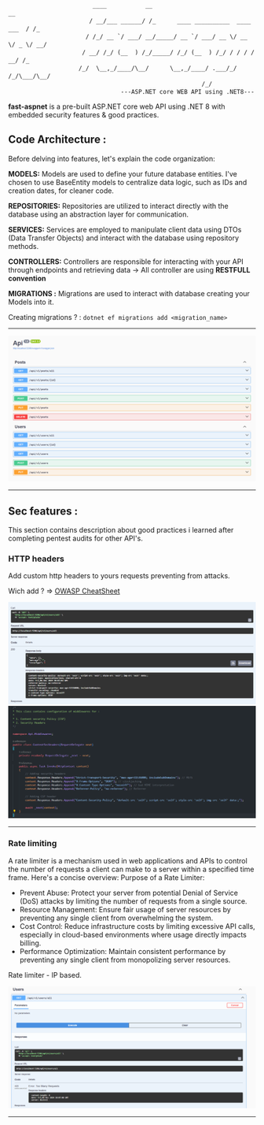```                
                        ____           __                                    __ 
                       / __/___ ______/ /_      ____ __________  ____  ___  / /_
                      / /_/ __ `/ ___/ __/_____/ __ `/ ___/ __ \/ __ \/ _ \/ __/
                     / __/ /_/ (__  ) /_/_____/ /_/ (__  ) /_/ / / / /  __/ /_  
                    /_/  \__,_/____/\__/      \__,_/____/ .___/_/ /_/\___/\__/  
                                                       /_/
                                ---ASP.NET core WEB API using .NET8---                                                          
```

               
**fast-aspnet** is a pre-built ASP.NET core web API using .NET 8 with embedded security features &amp; good practices.

## Code Architecture :
Before delving into features, let's explain the code organization:

**MODELS:**
Models are used to define your future database entities. I've chosen to use BaseEntity models to centralize data logic, such as IDs and creation dates, for cleaner code.

**REPOSITORIES:**
Repositories are utilized to interact directly with the database using an abstraction layer for communication.

**SERVICES:**
Services are employed to manipulate client data using DTOs (Data Transfer Objects) and interact with the database using repository methods.

**CONTROLLERS:**
Controllers are responsible for interacting with your API through endpoints and retrieving data -> All controller are using **RESTFULL convention**

**MIGRATIONS :**
Migrations are used to interact with database creating your Models into it.

Creating migrations ? : `dotnet ef migrations add <migration_name>`

---

<img src="https://github.com/Yekuuun/fast-aspnet/blob/main/assets/api-controllers.png" alt="DebugInfo" />

---

## Sec features :

This section contains description about good practices i learned after completing pentest audits for other API's.

### HTTP headers
Add custom http headers to yours requests preventing from attacks.

Wich add ? => <a href="https://cheatsheetseries.owasp.org/cheatsheets/HTTP_Headers_Cheat_Sheet.html">OWASP CheatSheet</a>

<img src="https://github.com/Yekuuun/fast-aspnet/blob/main/assets/content-sec-curl.png" alt="DebugInfo" />

<img src="https://github.com/Yekuuun/fast-aspnet/blob/main/assets/content-sec.png" alt="DebugInfo" />

---

### Rate limiting
A rate limiter is a mechanism used in web applications and APIs to control the number of requests a client can make to a server within a specified time frame. Here's a concise overview:
Purpose of a Rate Limiter:

- Prevent Abuse: Protect your server from potential Denial of Service (DoS) attacks by limiting the number of requests from a single source.
- Resource Management: Ensure fair usage of server resources by preventing any single client from overwhelming the system.
- Cost Control: Reduce infrastructure costs by limiting excessive API calls, especially in cloud-based environments where usage directly impacts billing.
- Performance Optimization: Maintain consistent performance by preventing any single client from monopolizing server resources.

Rate limiter - IP based.

<img src="https://github.com/Yekuuun/fast-aspnet/blob/main/assets/rate-limiter.png" alt="DebugInfo" />

---
